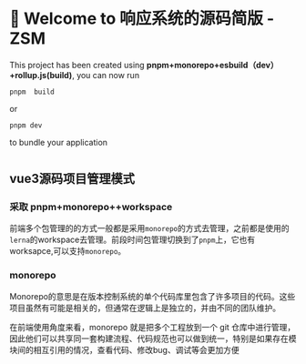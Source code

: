 # 🚀 Welcome to 响应系统的源码简版 -ZSM

This project has been created using **pnpm+monorepo+esbuild（dev）+rollup.js(build)**, you can now run

```
pnpm  build
```

or

```
pnpm dev
```

to bundle your application

# 
## vue3源码项目管理模式

### 采取 pnpm+monorepo++workspace

前端多个包管理的的方式一般都是采用`monorepo`的方式去管理，之前都是使用的`lerna`的workspace去管理。前段时间包管理切换到了`pnpm`上，它也有worksapce,可以支持`monorepo`。

### monorepo

Monorepo的意思是在版本控制系统的单个代码库里包含了许多项目的代码。这些项目虽然有可能是相关的，但通常在逻辑上是独立的，并由不同的团队维护。

在前端使用角度来看，monorepo 就是把多个工程放到一个 git 仓库中进行管理，因此他们可以共享同一套构建流程、代码规范也可以做到统一，特别是如果存在模块间的相互引用的情况，查看代码、修改bug、调试等会更加方便